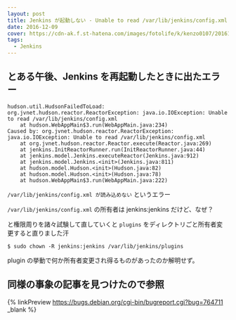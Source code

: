```yaml
---
layout: post
title: Jenkins が起動しない - Unable to read /var/lib/jenkins/config.xml -
date: 2016-12-09
cover: https://cdn-ak.f.st-hatena.com/images/fotolife/k/kenzo0107/20161209/20161209135407.png
tags:
  - Jenkins
---
```


## とある午後、Jenkins を再起動したときに出たエラー

```
hudson.util.HudsonFailedToLoad: org.jvnet.hudson.reactor.ReactorException: java.io.IOException: Unable to read /var/lib/jenkins/config.xml
	at hudson.WebAppMain$3.run(WebAppMain.java:234)
Caused by: org.jvnet.hudson.reactor.ReactorException: java.io.IOException: Unable to read /var/lib/jenkins/config.xml
	at org.jvnet.hudson.reactor.Reactor.execute(Reactor.java:269)
	at jenkins.InitReactorRunner.run(InitReactorRunner.java:44)
	at jenkins.model.Jenkins.executeReactor(Jenkins.java:912)
	at jenkins.model.Jenkins.<init>(Jenkins.java:811)
	at hudson.model.Hudson.<init>(Hudson.java:82)
	at hudson.model.Hudson.<init>(Hudson.java:78)
	at hudson.WebAppMain$3.run(WebAppMain.java:222)
```

`/var/lib/jenkins/config.xml が読み込めない` というエラー

`/var/lib/jenkins/config.xml` の所有者は jenkins:jenkins だけど、なぜ？

と権限周りを諸々試験して直していくと
`plugins` をディレクトリごと所有者変更すると直りました汗

```
$ sudo chown -R jenkins:jenkins /var/lib/jenkins/plugins
```

plugin の挙動で何か所有者変更され得るものがあったのか解明せず。

## 同様の事象の記事を見つけたので参照

{% linkPreview https://bugs.debian.org/cgi-bin/bugreport.cgi?bug=764711 _blank %}

